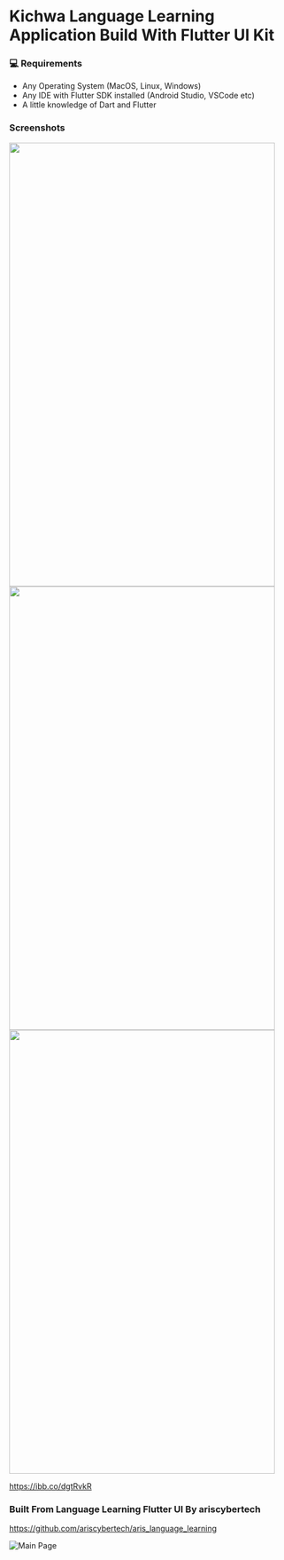 # Kichwa Language Learning Application Build With Flutter UI Kit #

### 💻 Requirements

- Any Operating System (MacOS, Linux, Windows)
- Any IDE with Flutter SDK installed (Android Studio, VSCode etc)
- A little knowledge of Dart and Flutter

### Screenshots

<img src="https://i.ibb.co/jTggZrT/img-01.png" width="480" height="800">
<img src="https://i.ibb.co/ZGz9d1W/01-lessons.png" width="480" height="800">
<img src="https://i.ibb.co/fYBj1Vm/04-quiz-screen.png" width="480" height="800">


https://ibb.co/dgtRvkR

### Built From Language Learning Flutter UI By ariscybertech

https://github.com/ariscybertech/aris_language_learning

![Main Page](https://res.cloudinary.com/olayemii/image/upload/v1611748849/assets/language-1_oestuf.png)
